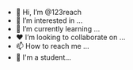 - 👋 Hi, I’m @123reach
- 👀 I’m interested in ...
- 🌱 I’m currently learning ...
- ❤️ I’m looking to collaborate on ...
- 📫 How to reach me ...
- 📒 I'm a student...
<!---
123reach/123reach is a ✨ special ✨ repository because its `README.md` (this file) appears on your GitHub profile.
You can click the Preview link to take a look at your changes.
--->
